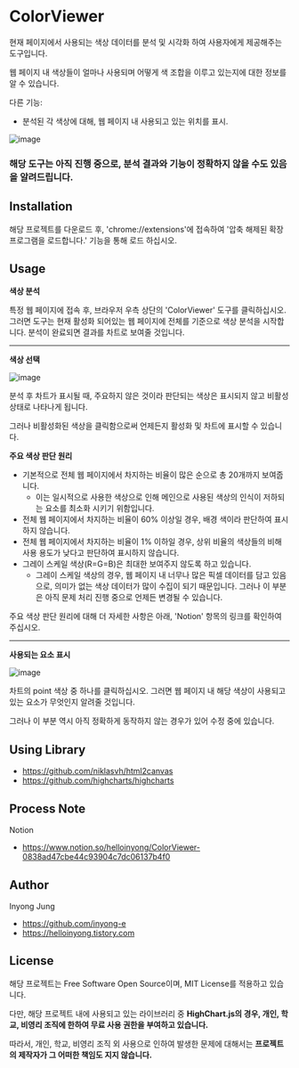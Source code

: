 # ColorViewer

현재 페이지에서 사용되는 색상 데이터를 분석 및 시각화 하여 사용자에게 제공해주는 도구입니다.

웹 페이지 내 색상들이 얼마나 사용되며 어떻게 색 조합을 이루고 있는지에 대한 정보를 알 수 있습니다.

다른 기능:

- 분석된 각 색상에 대해, 웹 페이지 내 사용되고 있는 위치를 표시.

![image](https://user-images.githubusercontent.com/13481627/89705551-63742080-d999-11ea-91a9-24ed6e502194.png)

### 해당 도구는 아직 진행 중으로, 분석 결과와 기능이 정확하지 않을 수도 있음을 알려드립니다.

## Installation

해당 프로젝트를 다운로드 후, 'chrome://extensions'에 접속하여 '압축 해제된 확장 프로그램을 로드합니다.' 기능을 통해 로드 하십시오.

## Usage

**색상 분석**

특정 웹 페이지에 접속 후, 브라우저 우측 상단의 'ColorViewer' 도구를 클릭하십시오. 그러면 도구는 현재 활성화 되어있는 웹 페이지에 전체를 기준으로 색상 분석을 시작합니다. 분석이 완료되면 결과를 차트로 보여줄 것입니다.

---

**색상 선택**

![image](https://user-images.githubusercontent.com/13481627/89725488-0a64c500-da4b-11ea-8976-888c9974b58c.png)

분석 후 차트가 표시될 때, 주요하지 않은 것이라 판단되는 색상은 표시되지 않고 비활성 상태로 나타나게 됩니다.

그러나 비활성화된 색상을 클릭함으로써 언제든지 활성화 및 차트에 표시할 수 있습니다.

**주요 색상 판단 원리**

- 기본적으로 전체 웹 페이지에서 차지하는 비율이 많은 순으로 총 20개까지 보여줍니다.
  - 이는 일시적으로 사용한 색상으로 인해 메인으로 사용된 색상의 인식이 저하되는 요소를 최소화 시키기 위함입니다.
- 전체 웹 페이지에서 차지하는 비율이 60% 이상일 경우, 배경 색이라 판단하여 표시하지 않습니다.
- 전체 웹 페이지에서 차지하는 비율이 1% 이하일 경우, 상위 비율의 색상들의 비해 사용 용도가 낮다고 판단하여 표시하지 않습니다.
- 그레이 스케일 색상(R=G=B)은 최대한 보여주지 않도록 하고 있습니다.
  - 그레이 스케일 색상의 경우, 웹 페이지 내 너무나 많은 픽셀 데이터를 담고 있음으로, 의미가 없는 색상 데이터가 많이 수집이 되기 때문입니다. 그러나 이 부분은 아직 문제 처리 진행 중으로 언제든 변경될 수 있습니다.

주요 색상 판단 원리에 대해 더 자세한 사항은 아래, 'Notion' 항목의 링크를 확인하여 주십시오.

---

**사용되는 요소 표시**

![image](https://user-images.githubusercontent.com/13481627/89726473-ec509200-da55-11ea-8702-62dcf9937fae.png)

차트의 point 색상 중 하나를 클릭하십시오. 그러면 웹 페이지 내 해당 색상이 사용되고 있는 요소가 무엇인지 알려줄 것입니다.

그러나 이 부분 역시 아직 정확하게 동작하지 않는 경우가 있어 수정 중에 있습니다.

## Using Library

- https://github.com/niklasvh/html2canvas
- https://github.com/highcharts/highcharts

## Process Note

Notion

- https://www.notion.so/helloinyong/ColorViewer-0838ad47cbe44c93904c7dc06137b4f0

## Author

Inyong Jung

- https://github.com/inyong-e
- https://helloinyong.tistory.com

## License

해당 프로젝트는 Free Software Open Source이며, MIT License를 적용하고 있습니다.

다만, 해당 프로젝트 내에 사용되고 있는 라이브러리 중 **HighChart.js의 경우, 개인, 학교, 비영리 조직에 한하여 무료 사용 권한을 부여하고 있습니다.**

따라서, 개인, 학교, 비영리 조직 외 사용으로 인하여 발생한 문제에 대해서는 **프로젝트의 제작자가 그 어떠한 책임도 지지 않습니다.**
